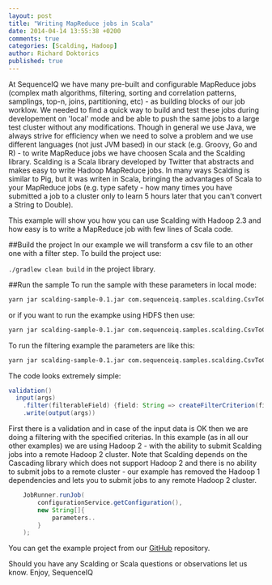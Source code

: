 ```yaml
---
layout: post
title: "Writing MapReduce jobs in Scala"
date: 2014-04-14 13:55:38 +0200
comments: true
categories: [Scalding, Hadoop]
author: Richard Doktorics
published: true
---
```


At SequenceIQ we have many pre-built and configurable MapReduce jobs (complex math algorithms, filtering, sorting and correlation patterns, samplings, top-n, joins, partitioning, etc) - as building blocks of our job worklow. We needed to find a quick way to build and test these jobs during developement on 'local' mode and be able to push the same jobs to a large test cluster without any modifications. 
Though in general we use Java, we always strive for efficiency when we need to solve a problem and we use different  languages (not just JVM based) in our stack (e.g. Groovy, Go and R) - to write MapReduce jobs we have choosen Scala and the Scalding library. Scalding is a Scala library developed by Twitter that abstracts and makes easy to write Hadoop MapReduce jobs. In many ways Scalding is similar to Pig, but it was writen in Scala, bringing the advantages of Scala to your MapReduce jobs (e.g. type safety - how many times you have submitted a job to a cluster only to learn 5 hours later that you can't convert a String to Double). 


This example will show you how you can use Scalding with Hadoop 2.3 and how easy is to write a MapReduce job with few lines of Scala code.

##Build the project
In our example we will transform a csv file to an other one with a filter step.
To build the project use:

`./gradlew clean build` in the project library.

##Run the sample
To run the sample with these parameters in local mode:

``` bash
yarn jar scalding-sample-0.1.jar com.sequenceiq.samples.scalding.CsvToCsvFilterJob --local --schema {YOUR_SCHEME} --input {INPUT} --type {TYPE} --operator {OPERATOR} --field {FILTER_FIELD} --operand {OPERAND} --output {OUTPUT_PATH}
```

or if you want to run the exampke using HDFS then use:
``` bash
yarn jar scalding-sample-0.1.jar com.sequenceiq.samples.scalding.CsvToCsvFilterJob --hdfs --schema {YOUR_SCHEME} --input {INPUT} --type {TYPE} --operator {OPERATOR} --field {FILTER_FIELD} --operand {OPERAND} --output {OUTPUT_PATH}
```

To run the filtering example the parameters are like this:
``` bash
yarn jar scalding-sample-0.1.jar com.sequenceiq.samples.scalding.CsvToCsvFilterJob --hdfs --schema id,name --input /input.csv --type int --operator eq --field id --operand 1 --output /output.csv
```

The code looks extremely simple:

``` java
validation()
  input(args)
    .filter(filterableField) {field: String => createFilterCriterion(field)}
    .write(output(args))
```
<!-- more -->

First there is a validation and in case of the input data is OK then we are doing a filtering with the specified criterias.
In this example (as in all our other examples) we are using Hadoop 2 - with the ability to submit Scalding jobs into a remote Hadoop 2 cluster. Note that Scalding depends on the Cascading library which does not support Hadoop 2 and there is no ability to submit jobs to a remote cluster - our example has removed the Hadoop 1 dependencies and lets you to submit jobs to any remote Hadoop 2 cluster.

``` java
  	JobRunner.runJob(
  		configurationService.getConfiguration(),
        new String[]{
            parameters..
        }
    );
```
You can get the example project from our [GitHub](https://github.com/sequenceiq/sequenceiq-samples/tree/master/scalding-sample) repository.

Should you have any Scalding or Scala questions or observations let us know.
Enjoy,
SequenceIQ
